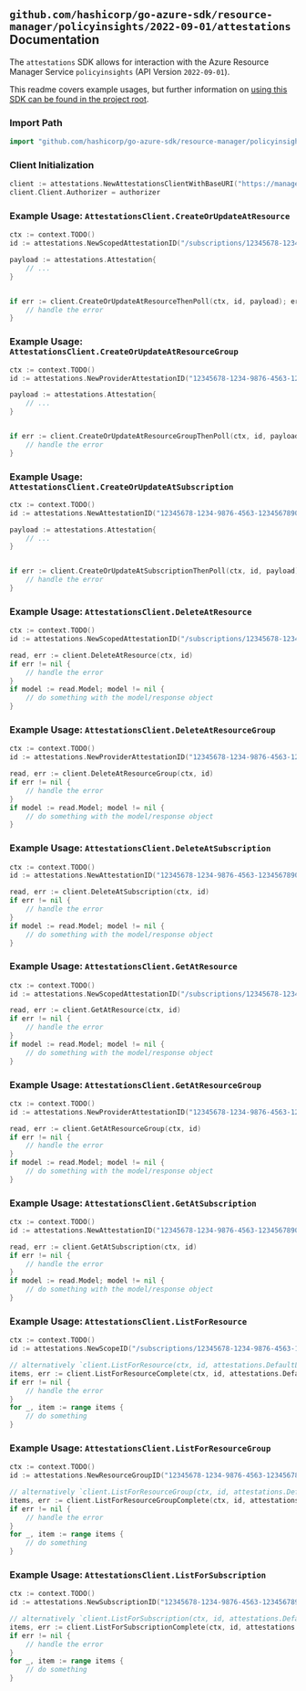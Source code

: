 
## `github.com/hashicorp/go-azure-sdk/resource-manager/policyinsights/2022-09-01/attestations` Documentation

The `attestations` SDK allows for interaction with the Azure Resource Manager Service `policyinsights` (API Version `2022-09-01`).

This readme covers example usages, but further information on [using this SDK can be found in the project root](https://github.com/hashicorp/go-azure-sdk/tree/main/docs).

### Import Path

```go
import "github.com/hashicorp/go-azure-sdk/resource-manager/policyinsights/2022-09-01/attestations"
```


### Client Initialization

```go
client := attestations.NewAttestationsClientWithBaseURI("https://management.azure.com")
client.Client.Authorizer = authorizer
```


### Example Usage: `AttestationsClient.CreateOrUpdateAtResource`

```go
ctx := context.TODO()
id := attestations.NewScopedAttestationID("/subscriptions/12345678-1234-9876-4563-123456789012/resourceGroups/some-resource-group", "attestationValue")

payload := attestations.Attestation{
	// ...
}


if err := client.CreateOrUpdateAtResourceThenPoll(ctx, id, payload); err != nil {
	// handle the error
}
```


### Example Usage: `AttestationsClient.CreateOrUpdateAtResourceGroup`

```go
ctx := context.TODO()
id := attestations.NewProviderAttestationID("12345678-1234-9876-4563-123456789012", "example-resource-group", "attestationValue")

payload := attestations.Attestation{
	// ...
}


if err := client.CreateOrUpdateAtResourceGroupThenPoll(ctx, id, payload); err != nil {
	// handle the error
}
```


### Example Usage: `AttestationsClient.CreateOrUpdateAtSubscription`

```go
ctx := context.TODO()
id := attestations.NewAttestationID("12345678-1234-9876-4563-123456789012", "attestationValue")

payload := attestations.Attestation{
	// ...
}


if err := client.CreateOrUpdateAtSubscriptionThenPoll(ctx, id, payload); err != nil {
	// handle the error
}
```


### Example Usage: `AttestationsClient.DeleteAtResource`

```go
ctx := context.TODO()
id := attestations.NewScopedAttestationID("/subscriptions/12345678-1234-9876-4563-123456789012/resourceGroups/some-resource-group", "attestationValue")

read, err := client.DeleteAtResource(ctx, id)
if err != nil {
	// handle the error
}
if model := read.Model; model != nil {
	// do something with the model/response object
}
```


### Example Usage: `AttestationsClient.DeleteAtResourceGroup`

```go
ctx := context.TODO()
id := attestations.NewProviderAttestationID("12345678-1234-9876-4563-123456789012", "example-resource-group", "attestationValue")

read, err := client.DeleteAtResourceGroup(ctx, id)
if err != nil {
	// handle the error
}
if model := read.Model; model != nil {
	// do something with the model/response object
}
```


### Example Usage: `AttestationsClient.DeleteAtSubscription`

```go
ctx := context.TODO()
id := attestations.NewAttestationID("12345678-1234-9876-4563-123456789012", "attestationValue")

read, err := client.DeleteAtSubscription(ctx, id)
if err != nil {
	// handle the error
}
if model := read.Model; model != nil {
	// do something with the model/response object
}
```


### Example Usage: `AttestationsClient.GetAtResource`

```go
ctx := context.TODO()
id := attestations.NewScopedAttestationID("/subscriptions/12345678-1234-9876-4563-123456789012/resourceGroups/some-resource-group", "attestationValue")

read, err := client.GetAtResource(ctx, id)
if err != nil {
	// handle the error
}
if model := read.Model; model != nil {
	// do something with the model/response object
}
```


### Example Usage: `AttestationsClient.GetAtResourceGroup`

```go
ctx := context.TODO()
id := attestations.NewProviderAttestationID("12345678-1234-9876-4563-123456789012", "example-resource-group", "attestationValue")

read, err := client.GetAtResourceGroup(ctx, id)
if err != nil {
	// handle the error
}
if model := read.Model; model != nil {
	// do something with the model/response object
}
```


### Example Usage: `AttestationsClient.GetAtSubscription`

```go
ctx := context.TODO()
id := attestations.NewAttestationID("12345678-1234-9876-4563-123456789012", "attestationValue")

read, err := client.GetAtSubscription(ctx, id)
if err != nil {
	// handle the error
}
if model := read.Model; model != nil {
	// do something with the model/response object
}
```


### Example Usage: `AttestationsClient.ListForResource`

```go
ctx := context.TODO()
id := attestations.NewScopeID("/subscriptions/12345678-1234-9876-4563-123456789012/resourceGroups/some-resource-group")

// alternatively `client.ListForResource(ctx, id, attestations.DefaultListForResourceOperationOptions())` can be used to do batched pagination
items, err := client.ListForResourceComplete(ctx, id, attestations.DefaultListForResourceOperationOptions())
if err != nil {
	// handle the error
}
for _, item := range items {
	// do something
}
```


### Example Usage: `AttestationsClient.ListForResourceGroup`

```go
ctx := context.TODO()
id := attestations.NewResourceGroupID("12345678-1234-9876-4563-123456789012", "example-resource-group")

// alternatively `client.ListForResourceGroup(ctx, id, attestations.DefaultListForResourceGroupOperationOptions())` can be used to do batched pagination
items, err := client.ListForResourceGroupComplete(ctx, id, attestations.DefaultListForResourceGroupOperationOptions())
if err != nil {
	// handle the error
}
for _, item := range items {
	// do something
}
```


### Example Usage: `AttestationsClient.ListForSubscription`

```go
ctx := context.TODO()
id := attestations.NewSubscriptionID("12345678-1234-9876-4563-123456789012")

// alternatively `client.ListForSubscription(ctx, id, attestations.DefaultListForSubscriptionOperationOptions())` can be used to do batched pagination
items, err := client.ListForSubscriptionComplete(ctx, id, attestations.DefaultListForSubscriptionOperationOptions())
if err != nil {
	// handle the error
}
for _, item := range items {
	// do something
}
```
